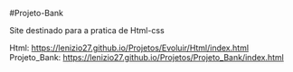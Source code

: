 #Projeto-Bank

Site destinado para a pratica de Html-css

Html: https://lenizio27.github.io/Projetos/Evoluir/Html/index.html
Projeto_Bank: https://lenizio27.github.io/Projetos/Projeto_Bank/index.html